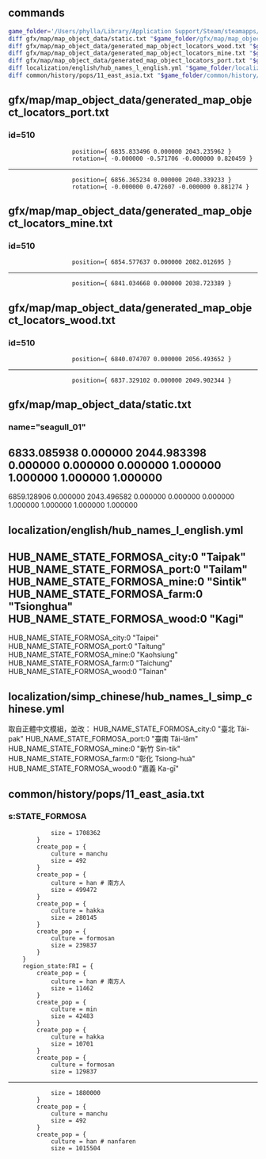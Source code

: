 ## commands
```bash
game_folder='/Users/phylla/Library/Application Support/Steam/steamapps/common/Victoria 3/game'
diff gfx/map/map_object_data/static.txt "$game_folder/gfx/map/map_object_data/static.txt"
diff gfx/map/map_object_data/generated_map_object_locators_wood.txt "$game_folder/gfx/map/map_object_data/generated_map_object_locators_wood.txt"
diff gfx/map/map_object_data/generated_map_object_locators_mine.txt "$game_folder/gfx/map/map_object_data/generated_map_object_locators_mine.txt"
diff gfx/map/map_object_data/generated_map_object_locators_port.txt "$game_folder/gfx/map/map_object_data/generated_map_object_locators_port.txt"
diff localization/english/hub_names_l_english.yml "$game_folder/localization/english/hub_names_l_english.yml"
diff common/history/pops/11_east_asia.txt "$game_folder/common/history/pops/11_east_asia.txt"
```

## gfx/map/map_object_data/generated_map_object_locators_port.txt
### id=510
                      position={ 6835.833496 0.000000 2043.235962 }
                      rotation={ -0.000000 -0.571706 -0.000000 0.820459 }
---
                      position={ 6856.365234 0.000000 2040.339233 }
                      rotation={ -0.000000 0.472607 -0.000000 0.881274 }

## gfx/map/map_object_data/generated_map_object_locators_mine.txt
### id=510
                      position={ 6854.577637 0.000000 2082.012695 }
---
                      position={ 6841.034668 0.000000 2038.723389 }

## gfx/map/map_object_data/generated_map_object_locators_wood.txt
### id=510
                      position={ 6840.074707 0.000000 2056.493652 }
---
                      position={ 6837.329102 0.000000 2049.902344 }

## gfx/map/map_object_data/static.txt
### name="seagull_01" 
6833.085938 0.000000 2044.983398 0.000000 0.000000 0.000000 1.000000 1.000000 1.000000 1.000000
---
6859.128906 0.000000 2043.496582 0.000000 0.000000 0.000000 1.000000 1.000000 1.000000 1.000000

## localization/english/hub_names_l_english.yml
 HUB_NAME_STATE_FORMOSA_city:0 "Taipak"
 HUB_NAME_STATE_FORMOSA_port:0 "Tailam"
 HUB_NAME_STATE_FORMOSA_mine:0 "Sintik"
 HUB_NAME_STATE_FORMOSA_farm:0 "Tsionghua"
 HUB_NAME_STATE_FORMOSA_wood:0 "Kagi"
---
 HUB_NAME_STATE_FORMOSA_city:0 "Taipei"
 HUB_NAME_STATE_FORMOSA_port:0 "Taitung"
 HUB_NAME_STATE_FORMOSA_mine:0 "Kaohsiung"
 HUB_NAME_STATE_FORMOSA_farm:0 "Taichung"
 HUB_NAME_STATE_FORMOSA_wood:0 "Tainan"

## localization/simp_chinese/hub_names_l_simp_chinese.yml
取自正體中文模組，並改：
 HUB_NAME_STATE_FORMOSA_city:0 "臺北 Tâi-pak"
 HUB_NAME_STATE_FORMOSA_port:0 "臺南 Tâi-lâm"
 HUB_NAME_STATE_FORMOSA_mine:0 "新竹 Sin-tik"
 HUB_NAME_STATE_FORMOSA_farm:0 "彰化 Tsiong-huà"
 HUB_NAME_STATE_FORMOSA_wood:0 "嘉義 Ka-gī"

## common/history/pops/11_east_asia.txt
### s:STATE_FORMOSA
				size = 1708362
			}
			create_pop = {
				culture = manchu
				size = 492
			}
			create_pop = {
				culture = han # 南方人
				size = 499472
			}
			create_pop = {
				culture = hakka
				size = 280145
			}
			create_pop = {
				culture = formosan
				size = 239837
			}
		}
		region_state:FRI = {
			create_pop = {
				culture = han # 南方人
				size = 11462
			}
			create_pop = {
				culture = min
				size = 42483
			}
			create_pop = {
				culture = hakka
				size = 10701
			}
			create_pop = {
				culture = formosan
				size = 129837
---
				size = 1880000
			}
			create_pop = {
				culture = manchu
				size = 492
			}
			create_pop = {
				culture = han # nanfaren
				size = 1015504